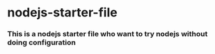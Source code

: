 # nodejs-starter-file
### This is a nodejs starter file who want to try nodejs without doing configuration 
